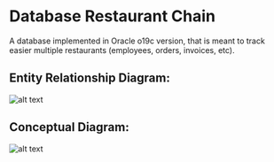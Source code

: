 # Database Restaurant Chain
 A database implemented in Oracle o19c version, that is meant to track easier multiple restaurants (employees, orders, invoices, etc).

## Entity Relationship Diagram:
![alt text](../main/Photos/ERD.png)

## Conceptual Diagram:
![alt text](../main/Photos/Conceptual_diagram.png)